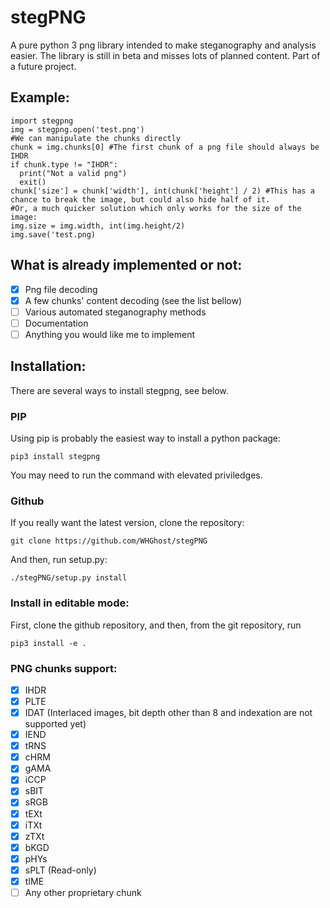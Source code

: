 # stegPNG
A pure python 3 png library intended to make steganography and analysis easier.
The library is still in beta and misses lots of planned content.
Part of a future project.

## Example:
```
import stegpng
img = stegpng.open('test.png')
#We can manipulate the chunks directly
chunk = img.chunks[0] #The first chunk of a png file should always be IHDR
if chunk.type != "IHDR":
  print("Not a valid png")
  exit()
chunk['size'] = chunk['width'], int(chunk['height'] / 2) #This has a chance to break the image, but could also hide half of it.
#Or, a much quicker solution which only works for the size of the image:
img.size = img.width, int(img.height/2)
img.save('test.png)
```

## What is already implemented or not:
- [x] Png file decoding
- [x] A few chunks' content decoding (see the list bellow)
- [ ] Various automated steganography methods
- [ ] Documentation
- [ ] Anything you would like me to implement

## Installation:
There are several ways to install stegpng, see below.

### PIP
Using pip is probably the easiest way to install a python package:
```
pip3 install stegpng
```
You may need to run the command with elevated priviledges.

### Github
If you really want the latest version, clone the repository:
```
git clone https://github.com/WHGhost/stegPNG
```

And then, run setup.py:
```
./stegPNG/setup.py install
```

### Install in editable mode:
First, clone the github repository, and then, from the git repository, run
```
pip3 install -e .
```

### PNG chunks support:
- [x] IHDR
- [x] PLTE
- [x] IDAT (Interlaced images, bit depth other than 8 and indexation are not supported yet)
- [x] IEND
- [x] tRNS
- [x] cHRM
- [x] gAMA
- [x] iCCP
- [x] sBIT
- [x] sRGB
- [x] tEXt
- [x] iTXt
- [x] zTXt
- [x] bKGD
- [x] pHYs
- [x] sPLT (Read-only)
- [x] tIME
- [ ] Any other proprietary chunk
